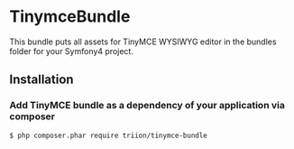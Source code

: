 # TinymceBundle

This bundle puts all assets for TinyMCE WYSIWYG editor in the bundles folder for your Symfony4 project.

## Installation

### Add TinyMCE bundle as a dependency of your application via composer

```
$ php composer.phar require triion/tinymce-bundle
```
